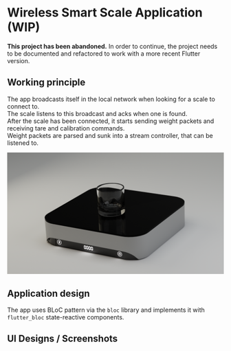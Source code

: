 # Wireless Smart Scale Application (WIP)

**This project has been abandoned.** In order to continue, the project needs to be documented and refactored to work
with a more recent Flutter version.

## Working principle

The app broadcasts itself in the local network when looking for a scale to connect to.\
The scale listens to this broadcast and acks when one is found.\
After the scale has been connected, it starts sending weight packets and receiving tare and calibration commands.\
Weight packets are parsed and sunk into a stream controller, that can be listened to.

![Scale 3D rendering](.github/assets/FTwP5CW.png)

## Application design

The app uses BLoC pattern via the `bloc` library and implements it with `flutter_bloc` state-reactive components.

## UI Designs / Screenshots

<p float="left">
  <img alt="" src="https://i.imgur.com/ngLMOvS.jpg" width="300" />
  <img alt="" src="https://i.imgur.com/IEmJHML.jpg" width="300" />
  <img alt="" src="https://i.imgur.com/jOCzgCl.jpg" width="300" />
  <img alt="" src="https://i.imgur.com/ycvAAiq.jpg" width="300" />
  <img alt="" src="https://i.imgur.com/8CutTmB.jpg" width="300" />
  <img alt="" src="https://i.imgur.com/eWXBJaL.jpg" width="300" />
  <img alt="" src="https://i.imgur.com/0NsK8V2.jpg" width="300" />
  <img alt="" src="https://i.imgur.com/xPrXAt3.jpg" width="300" />
</p>
